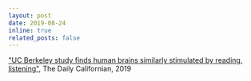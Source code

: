 ```yaml
---
layout: post
date: 2019-08-24
inline: true
related_posts: false
---
```

<a href="https://www.dailycal.org/archives/uc-berkeley-study-finds-human-brains-similarly-stimulated-by-reading-listening/article_1d8ba59b-d8d6-5991-8d5a-c0911688f829.html" target="_blank" rel="noopener noreferrer">"UC Berkeley study finds human brains similarly stimulated by reading, listening"</a>, The Daily Californian, 2019
